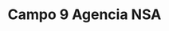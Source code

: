 ---
title: "Campo 9 Agencia NSA"
url: /dr-juan-eulogio-estigarribia/campo-9-agencia-nsa/
shop: Tickets
---